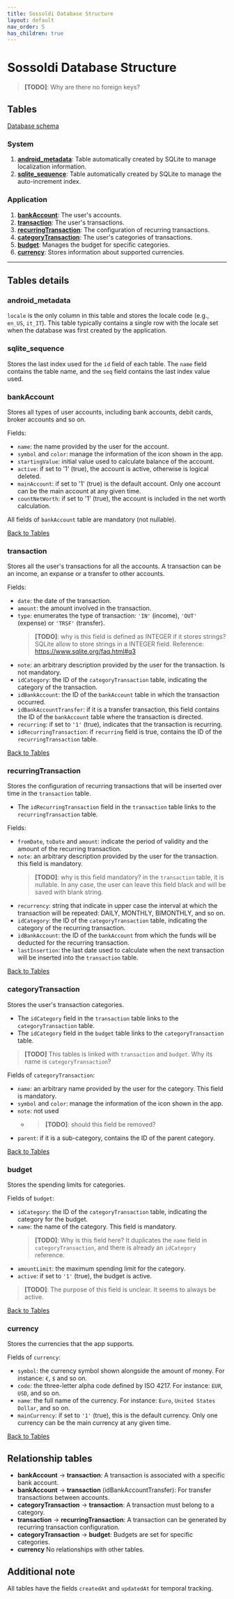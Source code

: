 ```yaml
---
title: Sossoldi Database Structure
layout: default
nav_order: 5
has_children: true
---
```



# Sossoldi Database Structure

> **[TODO]**: Why are there no foreign keys?

## Tables

[Database schema](database-diagram.md)


### System

1. [**android_metadata**](#android_metadata): Table automatically created by SQLite to manage localization information.
2. [**sqlite_sequence**](#sqlite_sequence): Table automatically created by SQLite to manage the auto-increment index.

### Application

1. [**bankAccount**](#bankaccount): The user's accounts.
2. [**transaction**](#transaction): The user's transactions.
3. [**recurringTransaction**](#recurringtransaction): The configuration of recurring transactions.
4. [**categoryTransaction**](#categorytransaction): The user's categories of transactions.
5. [**budget**](#budget): Manages the budget for specific categories.
6. [**currency**](#currency): Stores information about supported currencies.

---

## Tables details

### android_metadata

`locale` is the only column in this table and stores the locale code (e.g., `en_US`, `it_IT`). This table typically contains a single row with the locale set when the database was first created by the application.

### sqlite_sequence

Stores the last index used for the `id` field of each table. The `name` field contains the table name, and the `seq` field contains the last index value used.

### bankAccount

Stores all types of user accounts, including bank accounts, debit cards, broker accounts and so on.

Fields:

- `name`: the name provided by the user for the account.
- `symbol` and `color`: manage the information of the icon shown in the app.
- `startingValue`: initial value used to calculate balance of the account.
- `active`: if set to '1' (true), the account is active, otherwise is logical deleted.
- `mainAccount`: if set to '1' (true) is the default account. Only one account can be the main account at any given time.
- `countNetWorth`: if set to '1' (true), the account is included in the net worth calculation.

All fields of `bankAccount` table are mandatory (not nullable).

[Back to Tables](#tables)

### transaction

Stores all the user's transactions for all the accounts. A transaction can be an income, an expanse or a transfer to other accounts.

Fields:

- `date`: the date of the transaction.
- `amount`: the amount involved in the transaction.
- `type`: enumerates the type of transaction: `'IN'` (income), `'OUT'` (expense) or `'TRSF'` (transfer).
  > **[TODO]**: why is this field is defined as INTEGER if it stores strings? SQLite allow to store strings in a INTEGER field. Reference: https://www.sqlite.org/faq.html#q3
- `note`: an arbitrary description provided by the user for the transaction. Is not mandatory.
- `idCategory`: the ID of the `categoryTransaction` table, indicating the category of the transaction.
- `idBankAccount`: the ID of the `bankAccount` table in which the transaction occurred.
- `idBankAccountTransfer`: if it is a transfer transaction, this field contains the ID of the `bankAccount` table where the transaction is directed.
- `recurring`: if set to `'1'` (true), indicates that the transaction is recurring.
- `idRecurringTransaction`: if `recurring` field is true, contains the ID of the `recurringTransaction` table.

[Back to Tables](#tables)

### recurringTransaction

Stores the configuration of recurring transactions that will be inserted over time in the `transaction` table.

- The `idRecurringTransaction` field in the `transaction` table links to the `recurringTransaction` table.

Fields:

- `fromDate`, `toDate` and `amount`: indicate the period of validity and the amount of the recurring transaction.
- `note`: an arbitrary description provided by the user for the transaction. this field is mandatory.
   > **[TODO]**: why is this field mandatory? in the `transaction` table, it is nullable. In any case, the user can leave this field black and will be saved with blank string.
- `recurrency`: string that indicate in upper case the interval at which the transaction will be repeated: DAILY, MONTHLY, BIMONTHLY, and so on.
- `idCategory`: the ID of the `categoryTransaction` table, indicating the category of the recurring transaction.
- `idBankAccount`: the ID of the `bankAccount` from which the funds will be deducted for the recurring transaction.
- `lastInsertion`: the last date used to calculate when the next transaction will be inserted into the `transaction` table.

[Back to Tables](#tables)

### categoryTransaction

Stores the user's transaction categories.

- The `idCategory` field in the `transaction` table links to the `categoryTransaction` table.
- The `idCategory` field in the `budget` table links to the `categoryTransaction` table.

> **[TODO]** This tables is linked with `transaction` and `budget`. Why its name is `categoryTransaction`?

Fields of `categoryTransaction`:

- `name`: an arbitrary name provided by the user for the category. This field is mandatory.
- `symbol` and `color`: manage the information of the icon shown in the app.
- `note`: not used
  - > **[TODO]**: should this field be removed?
- `parent`: if it is a sub-category, contains the ID of the parent category.

[Back to Tables](#tables)

### budget

Stores the spending limits for categories.

Fields of `budget`:

- `idCategory`: the ID of the `categoryTransaction` table, indicating the category for the budget.
- `name`: the name of the category. This field is mandatory.
  > **[TODO]**: Why is this field here? It duplicates the `name` field in `categoryTransaction`, and there is already an `idCategory` reference.
- `amountLimit`: the maximum spending limit for the category.
- `active`: if set to `'1'` (true), the budget is active.
> **[TODO]**: The purpose of this field is unclear. It seems to always be active.

[Back to Tables](#tables)

### currency

Stores the currencies that the app supports.

Fields of `currency`:

 - `symbol`: the currency symbol shown alongside the amount of money. For instance: `€`, `$` and so on.
 - `code`: the three-letter alpha code defined by ISO 4217. For instance: `EUR`, `USD`, and so on.
 - `name`: the full name of the currency. For instance: `Euro`, `United States Dollar`, and so on.
 - `mainCurrency`: if set to `'1'` (true), this is the default currency. Only one currency can be the main currency at any given time.

[Back to Tables](#tables)

## Relationship tables

- **bankAccount** → **transaction**: A transaction is associated with a specific bank account.
- **bankAccount** → **transaction** (idBankAccountTransfer): For transfer transactions between accounts.
- **categoryTransaction** → **transaction**: A transaction must belong to a category.
- **transaction** → **recurringTransaction**: A transaction can be generated by recurring transaction configuration.
- **categoryTransaction** → **budget**: Budgets are set for specific categories.
- **currency** No relationships with other tables.


## Additional note

All tables have the fields `createdAt` and `updatedAt` for temporal tracking.
